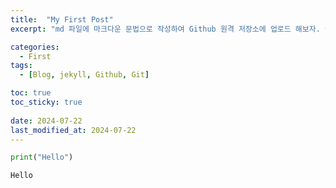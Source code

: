 ```yaml
---
title:  "My First Post"
excerpt: "md 파일에 마크다운 문법으로 작성하여 Github 원격 저장소에 업로드 해보자. 에디터는 Visual Studio code 사용! 로컬 서버에서 확인도 해보자. "

categories:
  - First
tags:
  - [Blog, jekyll, Github, Git]

toc: true
toc_sticky: true
 
date: 2024-07-22
last_modified_at: 2024-07-22
---
```


```python
print("Hello")
```

    Hello
